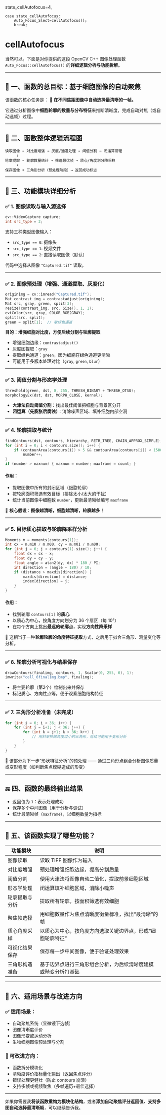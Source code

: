 state_cellAutofocus=4,

    case state_cellAutofocus:
        Auto_Focus_Slect=cellAutofocus();
        break;
# cellAutofocus
当然可以。下面是对你提供的这段 OpenCV C++ 图像处理函数 `Auto_Focus::cellAutofocus()` 的**详细逻辑分析与功能拆解**。

---

## 🧠 一、函数的总目标：**基于细胞图像的自动聚焦**

该函数的核心任务是：
📌 **在不同焦距图像中自动选择最清晰的一帧。**

它通过分析图像中**细胞轮廓的数量与分布特征**来推断清晰度，完成自动对焦（或自动选帧）过程。

---

## 🧩 二、函数整体逻辑流程图

```
读取图像 → 对比度增强 → 灰度/通道处理 → 阈值分割 → 闭运算清理
     ↓
轮廓提取 → 轮廓数量统计 → 筛选最优帧 → 质心/角度划分降采样
     ↓
保存图像 + 三角形分析（预处理阶段）→ 返回成功标志
```

---

## 🧱 三、功能模块详细分析

### ✅ 1. **图像读取与输入源选择**

```cpp
cv::VideoCapture capture;
int src_type = 2;
```

支持三种类型图像输入：

* `src_type == 0`: 摄像头
* `src_type == 1`: 视频文件
* `src_type == 2`: 直接读取图像（默认）

代码中选择从图像 `"Captured.tif"` 读取。

---

### ✅ 2. **图像预处理（增强、通道提取、灰度化）**

```cpp
originimg = cv::imread("Captured.tif");
Mat contrast_img = contrastadjust(originimg);
Mat src, gray, green, split[3];
resize(contrast_img, src, Size(), 1, 1);
cvtColor(src, gray, COLOR_RGB2GRAY);
split(src, split);
green = split[1];  // 取绿色通道
```

**目的：增强细胞对比度，方便后续分割与轮廓提取**

* 增强细胞边缘：`contrastadjust()`
* 灰度图提取：`gray`
* 提取绿色通道：`green`，因为细胞在绿色通道更清晰
* 可能用于多版本处理对比（`gray`, `green`, `blur`）

---

### ✅ 3. **阈值分割与形态学处理**

```cpp
threshold(green, dst, 0, 255, THRESH_BINARY + THRESH_OTSU);
morphologyEx(dst, dst, MORPH_CLOSE, kernel);
```

* **大津法自动阈值分割**：找出最佳阈值把细胞与背景区分开
* **闭运算（先膨胀后腐蚀）**：消除噪声区域、填补细胞内部空洞

---

### ✅ 4. **轮廓提取与统计**

```cpp
findContours(dst, contours, hierarchy, RETR_TREE, CHAIN_APPROX_SIMPLE);
for (int i = 0; i < contours.size(); i++) {
    if (contourArea(contours[i]) > 5 && contourArea(contours[i]) < 15000)
        number++;
}
if (number > maxnum) { maxnum = number; maxframe = count; }
```

#### 作用：

* 提取图像中所有的封闭区域（细胞轮廓）
* 按轮廓面积筛选有效目标（排除太小/太大的干扰）
* 统计当前图像中细胞数 `number`，更新最清晰帧编号 `maxframe`

📌 **核心假设：图像越清晰，细胞越清晰，轮廓越多！**

---

### ✅ 5. **目标质心提取与轮廓降采样分析**

```cpp
Moments m = moments(contours[1]);
int cx = m.m10 / m.m00, cy = m.m01 / m.m00;
for (int j = 0; j < contours[1].size(); j++) {
    float dx = cx - x;
    float dy = cy - y;
    float angle = atan2(dy, dx) * 180 / PI;
    int direction = (angle + 180) / 10;
    if (distance > maxdis[direction]) {
        maxdis[direction] = distance;
        index[direction] = j;
    }
}
```

#### 作用：

* 找到轮廓 `contours[1]` 的**质心**
* 以质心为中心，按角度方向划分为 36 个扇区（每 10°）
* 在每个方向上挑出**最远的轮廓点**，实现**方向性降采样**

📌 这相当于一种**轮廓轮廓的角度特征提取**方式，之后用于拟合三角形、测量变化等分析。

---

### ✅ 6. **轮廓分析可视化与结果保存**

```cpp
drawContours(finalimg, contours, 1, Scalar(0, 255, 0), 1);
imwrite("cell_6finalImg.bmp", finalimg);
```

* 将主要轮廓（第2个）绘制出来并保存
* 标记质心、方向性点等，便于观察细胞结构特征

---

### ✅ 7. **三角形分析准备（未完成）**

```cpp
for (int i = 0; i < 36; i++) {
    for (int j = i+1; j < 36; j++) {
        for (int k = j+1; k < 36; k++) {
            // 用斜率排除角度过小的三角形，后续可能用于变形分析
        }
    }
}
```

📌 该部分为下一步“形状特征分析”的预处理 —— 通过三角形点组合分析图像质量或变形程度（如判断焦点模糊造成的形变）

---

## 🔚 四、函数的最终输出结果

* 返回值为 `1`：表示处理成功
* 保存多个中间图像（用于分析与调试）
* 统计最清晰帧（`maxframe`），以细胞数量为指标

---

## 🧪 五、该函数实现了哪些功能？

| 功能模块    | 说明                              |
| ------- | ------------------------------- |
| 图像读取    | 读取 TIFF 图像作为输入                  |
| 对比度增强   | 预处理增强细胞边缘，提高分割质量                |
| 阈值分割    | 使用大津法将图像自动二值化，提取前景细胞区域          |
| 形态学处理   | 闭运算填补细胞区域，消除小噪声                 |
| 轮廓提取与分析 | 提取所有轮廓，按面积筛选有效细胞                |
| 聚焦帧选择   | 用细胞数量作为焦点清晰度衡量标准，找出“最清晰”的帧      |
| 质心角度采样  | 以质心为中心，按角度方向选取关键边界点，形成“细胞轮廓特征”  |
| 可视化结果保存 | 保存每一步中间图像，便于验证处理效果              |
| 三角形构造准备 | 基于边界点进行三角形组合分析，为后续清晰度建模或畸变分析打基础 |

---

## 📘 六、适用场景与改进方向

### ✅ 适用场景：

* 自动聚焦系统（显微镜下选帧）
* 图像清晰度评价
* 图像形变或运动分析
* 生物细胞图像预处理与分割

### 🔧 可改进方向：

* 函数拆分模块化
* 清晰度评价指标量化输出（返回焦点评分）
* 错误处理更健壮（防止 contours 崩溃）
* 支持多帧或视频聚焦（多帧遍历+最佳选择）

---

如果你需要我**将该函数重构为模块化结构**，或者**添加自动聚焦评分返回值、支持多图自动选择最清晰帧**，可以继续告诉我。

